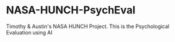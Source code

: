 # NASA-HUNCH-PsychEval
Timothy &amp; Austin's NASA HUNCH Project. This is the Psychological Evaluation using AI
